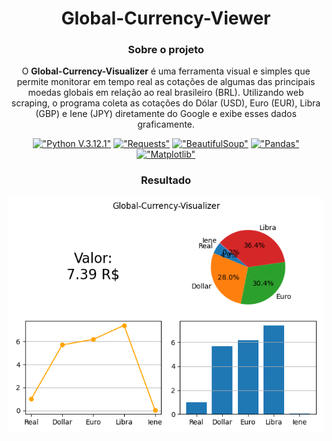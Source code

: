 <div align=center>

# Global-Currency-Viewer
### Sobre o projeto

O **Global-Currency-Visualizer** é uma ferramenta visual e simples que permite monitorar em tempo real as cotações de algumas das principais moedas globais em relação ao real brasileiro (BRL). Utilizando web scraping, o programa coleta as cotações do Dólar (USD), Euro (EUR), Libra (GBP) e Iene (JPY) diretamente do Google e exibe esses dados graficamente.

[!["Python V.3.12.1"](https://img.shields.io/badge/Python-3776AB?style=for-the-badge&logo=python&logoColor=white)](https://www.python.org/)
[!["Requests"](https://img.shields.io/badge/Requests-v2.28.1-red?style=for-the-badge&logo=python&logoColor=white)](https://docs.python-requests.org/en/latest/)
[!["BeautifulSoup"](https://img.shields.io/badge/BeautifulSoup-v4.12.2-green?style=for-the-badge&logo=python&logoColor=white)](https://www.crummy.com/software/BeautifulSoup/)
[!["Pandas"](https://img.shields.io/badge/Pandas-v1.5.3-150458?style=for-the-badge&logo=pandas&logoColor=white)](https://pandas.pydata.org/)
[!["Matplotlib"](https://img.shields.io/badge/Matplotlib-v3.7.1-EE6E23?style=for-the-badge&logo=matplotlib&logoColor=white)](https://matplotlib.org/)

### Resultado
![Resultado](img/result.png)

</div>
